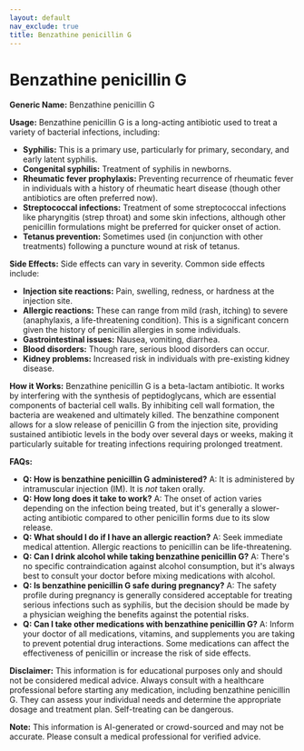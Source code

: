 ```yaml
---
layout: default
nav_exclude: true
title: Benzathine penicillin G
---
```


# Benzathine penicillin G

**Generic Name:** Benzathine penicillin G

**Usage:** Benzathine penicillin G is a long-acting antibiotic used to treat a variety of bacterial infections, including:

* **Syphilis:**  This is a primary use, particularly for primary, secondary, and early latent syphilis.
* **Congenital syphilis:**  Treatment of syphilis in newborns.
* **Rheumatic fever prophylaxis:** Preventing recurrence of rheumatic fever in individuals with a history of rheumatic heart disease (though other antibiotics are often preferred now).
* **Streptococcal infections:** Treatment of some streptococcal infections like pharyngitis (strep throat) and some skin infections, although other penicillin formulations might be preferred for quicker onset of action.
* **Tetanus prevention:**  Sometimes used (in conjunction with other treatments) following a puncture wound at risk of tetanus.


**Side Effects:**  Side effects can vary in severity. Common side effects include:

* **Injection site reactions:** Pain, swelling, redness, or hardness at the injection site.
* **Allergic reactions:** These can range from mild (rash, itching) to severe (anaphylaxis, a life-threatening condition).  This is a significant concern given the history of penicillin allergies in some individuals.
* **Gastrointestinal issues:** Nausea, vomiting, diarrhea.
* **Blood disorders:** Though rare, serious blood disorders can occur.
* **Kidney problems:**  Increased risk in individuals with pre-existing kidney disease.


**How it Works:** Benzathine penicillin G is a beta-lactam antibiotic. It works by interfering with the synthesis of peptidoglycans, which are essential components of bacterial cell walls.  By inhibiting cell wall formation, the bacteria are weakened and ultimately killed. The benzathine component allows for a slow release of penicillin G from the injection site, providing sustained antibiotic levels in the body over several days or weeks, making it particularly suitable for treating infections requiring prolonged treatment.

**FAQs:**

* **Q: How is benzathine penicillin G administered?** A: It is administered by intramuscular injection (IM). It is *not* taken orally.
* **Q: How long does it take to work?** A: The onset of action varies depending on the infection being treated, but it's generally a slower-acting antibiotic compared to other penicillin forms due to its slow release.
* **Q: What should I do if I have an allergic reaction?** A:  Seek immediate medical attention. Allergic reactions to penicillin can be life-threatening.
* **Q: Can I drink alcohol while taking benzathine penicillin G?** A:  There's no specific contraindication against alcohol consumption, but it's always best to consult your doctor before mixing medications with alcohol.
* **Q: Is benzathine penicillin G safe during pregnancy?** A:  The safety profile during pregnancy is generally considered acceptable for treating serious infections such as syphilis, but the decision should be made by a physician weighing the benefits against the potential risks.
* **Q: Can I take other medications with benzathine penicillin G?** A:  Inform your doctor of all medications, vitamins, and supplements you are taking to prevent potential drug interactions. Some medications can affect the effectiveness of penicillin or increase the risk of side effects.


**Disclaimer:** This information is for educational purposes only and should not be considered medical advice.  Always consult with a healthcare professional before starting any medication, including benzathine penicillin G. They can assess your individual needs and determine the appropriate dosage and treatment plan.  Self-treating can be dangerous.


**Note:** This information is AI-generated or crowd-sourced and may not be accurate. Please consult a medical professional for verified advice.